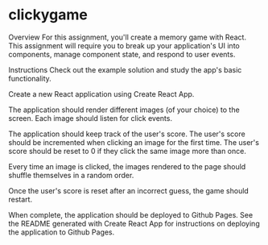 # clickygame
Overview
For this assignment, you'll create a memory game with React. This assignment will require you to break up your application's UI into components, manage component state, and respond to user events.

Instructions
Check out the example solution and study the app's basic functionality.

Create a new React application using Create React App.

The application should render different images (of your choice) to the screen. Each image should listen for click events.

The application should keep track of the user's score. The user's score should be incremented when clicking an image for the first time. The user's score should be reset to 0 if they click the same image more than once.

Every time an image is clicked, the images rendered to the page should shuffle themselves in a random order.

Once the user's score is reset after an incorrect guess, the game should restart.

When complete, the application should be deployed to Github Pages. See the README generated with Create React App for instructions on deploying the application to Github Pages.
